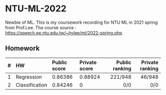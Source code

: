 # NTU-ML-2022
Newbie of ML.
This is my coursework recording for NTU ML in 2021 spring from Prof.Lee.
The course source : https://speech.ee.ntu.edu.tw/~hylee/ml/2022-spring.php

## Homework
|# |HW|Public score|Private score|Public ranking|Private ranking|
| ------ |:------|:----|:-----|-----:|-----:|
|1 |Regression|0.86386|0.88924|221/948|46/948|
|2 |Classification|0.84246|0|0/0|0/0|
